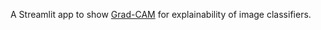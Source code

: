 A Streamlit app to show [Grad-CAM](https://github.com/jacobgil/pytorch-grad-cam)
for explainability of image classifiers.
